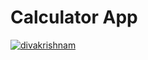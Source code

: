 # Calculator App

[![divakrishnam](https://circleci.com/gh/divakrishnam/calcapp.svg?style=svg)](https://circleci.com/gh/divakrishnam/calcapp)
